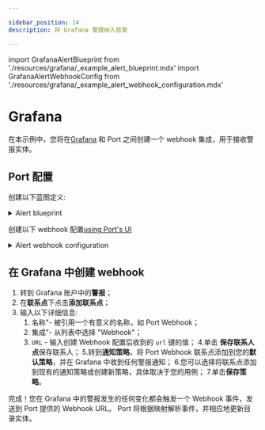```yaml
---

sidebar_position: 14
description: 将 Grafana 警报纳入目录

---
```


import GrafanaAlertBlueprint from './resources/grafana/_example_alert_blueprint.mdx'
import GrafanaAlertWebhookConfig from './resources/grafana/_example_alert_webhook_configuration.mdx'

# Grafana

在本示例中，您将在[Grafana](https://grafana.com/) 和 Port 之间创建一个 webhook 集成，用于接收警报实体。

## Port 配置

创建以下蓝图定义: 

<details>
<summary>Alert blueprint</summary>

<GrafanaAlertBlueprint/>

</details>

创建以下 webhook 配置[using Port's UI](/build-your-software-catalog/sync-data-to-catalog/webhook/?operation=ui#configuring-webhook-endpoints)

<details>

<summary>Alert webhook configuration</summary>

1. **基本信息** 选项卡 - 填写以下详细信息: 
    1.title: `Grafana Alert Mapper`；
    2.标识符 : `grafana_alert_mapper`；
    3.Description : `将 Grafana 警报映射到 Port` 的 webhook 配置；
    4.图标 : `Grafana`；
2. **集成配置**选项卡 - 填写以下 JQ 映射: 
   <GrafanaAlertWebhookConfig/>
3.点击页面底部的**保存**。

</details>

## 在 Grafana 中创建 webhook

1. 转到 Grafana 账户中的**警报**；
2. 在**联系点**下点击**添加联系点**；
3. 输入以下详细信息: 
    1. 名称"- 被引用一个有意义的名称，如 Port Webhook；
    2. 集成"- 从列表中选择 "Webhook"；
    3. `URL` - 输入创建 Webhook 配置后收到的 `url` 键的值；
4.单击 **保存联系人点**保存联系人；
5.转到**通知策略**，将 Port Webhook 联系点添加到您的**默认策略**，并在 Grafana 中收到任何警报通知；
6.您可以选择将联系点添加到现有的通知策略或创建新策略，具体取决于您的用例；
7.单击**保存策略**。

完成！您在 Grafana 中的警报发生的任何变化都会触发一个 Webhook 事件，发送到 Port 提供的 Webhook URL。 Port 将根据映射解析事件，并相应地更新目录实体。